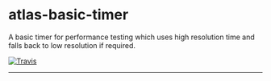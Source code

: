 # atlas-basic-timer

A basic timer for performance testing which uses high resolution time and falls back to low resolution if required.

[![Travis](https://img.shields.io/travis/[username]/[repo].svg)](https://travis-ci.org/[username]/[repo])

---
